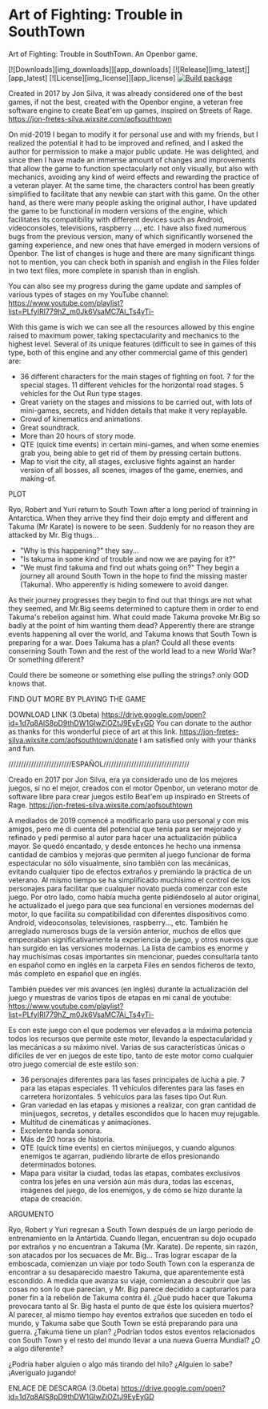 # Art of Fighting: Trouble in SouthTown
 Art of Fighting: Trouble in SouthTown. An Openbor game.

[![Downloads][img_downloads]][app_downloads] [![Release][img_latest]][app_latest] [![License][img_license]][app_license]
[![Build package](https://github.com/bucanero/apollo-ps3/actions/workflows/build.yml/badge.svg)](https://github.com/bucanero/apollo-ps3/actions/workflows/build.yml)

Created in 2017 by Jon Silva, it was already considered one of the best games, if not the best, created with the Openbor engine, a veteran free software engine to create Beat'em up games, inspired on Streets of Rage.
https://jon-fretes-silva.wixsite.com/aofsouthtown

On mid-2019 I began to modify it for personal use and with my friends, but I realized the potential it had to be improved and refined, and I asked the author for permission to make a major public update. He was delighted, and since then I have made an immense amount of changes and improvements that allow the game to function spectacularly not only visually, but also with mechanics, avoiding any kind of weird effects and rewarding the practice of a veteran player.
At the same time, the characters control has been greatly simplified to facilitate that any newbie can start with this game.
On the other hand, as there were many people asking the original author, I have updated the game to be functional in modern versions of the engine, which facilitates its compatibility with different devices such as Android, videoconsoles, televisions, raspberry ..., etc.
I have also fixed numerous bugs from the previous version, many of which significantly worsened the gaming experience, and new ones that have emerged in modern versions of Openbor.
The list of changes is huge and there are many significant things not to mention, you can check both in spanish and english in the Files folder in two text files, more complete in spanish than in english.

You can also see my progress during the game update and samples of various types of stages on my YouTube channel:
https://www.youtube.com/playlist?list=PLfyIRl779hZ_m0Jk6VsaMC7Ai_Ts4yTi-

With this game is wich we can see all the resources allowed by this engine raised to maximum power, taking spectacularity and mechanics to the highest level. Several of its unique features (difficult to see in games of this type, both of this engine and any other commercial game of this gender) are:
- 36 different characters for the main stages of fighting on foot. 7 for the special stages. 11 different vehicles for the horizontal road stages. 5 vehicles for the Out Run type stages.
- Great variety on the stages and missions to be carried out, with lots of mini-games, secrets, and hidden details that make it very replayable.
- Crowd of kinematics and animations.
- Great soundtrack.
- More than 20 hours of story mode.
- QTE (quick time events) in certain mini-games, and when some enemies grab you, being able to get rid of them by pressing certain buttons.
- Map to visit the city, all stages, exclusive fights against an harder version of all bosses, all scenes, images of the game, enemies, and making-of.

PLOT

Ryo, Robert and Yuri return to South Town after a long period of trainning in Antarctica. When they arrive they find their dojo empty and different and Takuma (Mr Karate) is nowere to be seen. Suddenly for no reason they are attacked by Mr. Big thugs...
- "Why is this happening?" they say...
- "Is takuma in some kind of trouble and now we are paying for it?"
- "We must find takuma and find out whats going on?"
They begin a journey all around South Town in the hope to find the missing master (Takuma). Who apperently is hiding somewere to avoid danger.
 
As their journey progresses they begin to find out that things are not what they seemed, and Mr.Big seems determined to capture them in order to end Takuma's rebelion against him.
What could made Takuma provoke Mr.Big so badly at the point of him wanting them dead?
Apperently there are strange events happening all over the world, and Takuma knows that South Town is preparing for a war.
Does Takuma has a plan? Could all these events conserning South Town and the rest of the world lead to a new World War? Or something diferent?
 
Could there be someone or something else pulling the strings? only GOD knows that.

FIND OUT MORE BY PLAYING THE GAME

DOWNLOAD LINK (3.0beta)
https://drive.google.com/open?id=1d7q8AlS8pD9thDW1GlwZiOZtJ9EyEyGD
You can donate to the author as thanks for this wonderful piece of art at this link.
https://jon-fretes-silva.wixsite.com/aofsouthtown/donate
I am satisfied only with your thanks and fun.



/////////////////////////ESPAÑOL//////////////////////////////////


Creado en 2017 por Jon Silva, era ya considerado uno de los mejores juegos, si no el mejor, creados con el motor Openbor, un veterano motor de software libre para crear juegos estilo Beat'em up inspirado en Streets of Rage.
https://jon-fretes-silva.wixsite.com/aofsouthtown

A mediados de 2019 comencé a modificarlo para uso personal y con mis amigos, pero me di cuenta del potencial que tenía para ser mejorado y refinado y pedí permiso al autor para hacer una actualización pública mayor. Se quedó encantado, y desde entonces he hecho una inmensa cantidad de cambios y mejoras que permiten al juego funcionar de forma espectacular no sólo visualmente, sino también con las mecánicas, evitando cualquier tipo de efectos extraños y premiando la práctica de un veterano.
Al mismo tiempo se ha simplificado muchísimo el control de los personajes para facilitar que cualquier novato pueda comenzar con este juego.
Por otro lado, como había mucha gente pidiéndoselo al autor original, he actualizado el juego para que sea funcional en versiones modernas del motor, lo que facilita su compatibilidad con diferentes dispositivos como Android, videoconsolas, televisiones, raspberry..., etc.
También he arreglado numerosos bugs de la versión anterior, muchos de ellos que empeoraban significativamente la experiencia de juego, y otros nuevos que han surgido en las versiones modernas.
La lista de cambios es enorme y hay muchísimas cosas importantes sin mencionar, puedes consultarla tanto en español como en inglés en la carpeta Files en sendos ficheros de texto, más completo en español que en inglés.

También puedes ver mis avances (en inglés) durante la actualización del juego y muestras de varios tipos de etapas en mi canal de youtube:
https://www.youtube.com/playlist?list=PLfyIRl779hZ_m0Jk6VsaMC7Ai_Ts4yTi-

Es con este juego con el que podemos ver elevados a la máxima potencia todos los recursos que permite este motor, llevando la espectacularidad y las mecánicas a su máximo nivel. Varias de sus características únicas o difíciles de ver en juegos de este tipo, tanto de este motor como cualquier otro juego comercial de este estilo son:
- 36 personajes diferentes para las fases principales de lucha a pie. 7 para las etapas especiales. 11 vehículos diferentes para las fases en carretera horizontales. 5 vehículos para las fases tipo Out Run.
- Gran variedad en las etapas y misiones a realizar, con gran cantidad de minijuegos, secretos, y detalles escondidos que lo hacen muy rejugable.
- Multitud de cinemáticas y animaciones.
- Excelente banda sonora.
- Más de 20 horas de historia.
- QTE (quick time events) en ciertos minijuegos, y cuando algunos enemigos te agarran, pudiendo librarte de ellos presionando determinados botones.
- Mapa para visitar la ciudad, todas las etapas, combates exclusivos contra los jefes en una versión aún más dura, todas las escenas, imágenes del juego, de los enemigos, y de cómo se hizo durante la etapa de creación.

ARGUMENTO

Ryo, Robert y Yuri regresan a South Town después de un largo período de entrenamiento en la Antártida. Cuando llegan, encuentran su dojo ocupado por extraños y no encuentran a Takuma (Mr. Karate). De repente, sin razón, son atacados por los secuaces de Mr. Big...
Tras lograr escapar de la emboscada, comienzan un viaje por todo South Town con la esperanza de encontrar a su desaparecido maestro Takuma, que aparentemente está escondido.
A medida que avanza su viaje, comienzan a descubrir que las cosas no son lo que parecían, y Mr. Big parece decidido a capturarlos para poner fin a la rebelión de Takuma contra él.
¿Qué pudo hacer que Takuma provocara tanto al Sr. Big hasta el punto de que éste los quisiera muertos?
Al parecer, al mismo tiempo hay eventos extraños que suceden en todo el mundo, y Takuma sabe que South Town se está preparando para una guerra.
¿Takuma tiene un plan? ¿Podrían todos estos eventos relacionados con South Town y el resto del mundo llevar a una nueva Guerra Mundial? ¿O a algo diferente?

¿Podría haber alguien o algo más tirando del hilo? ¿Alguien lo sabe?
¡Averígualo jugando!

ENLACE DE DESCARGA (3.0beta)
https://drive.google.com/open?id=1d7q8AlS8pD9thDW1GlwZiOZtJ9EyEyGD
